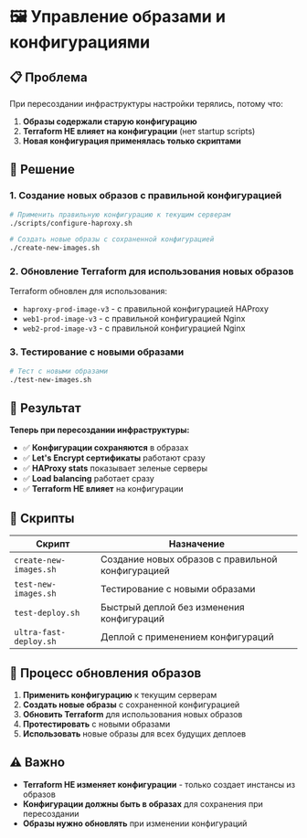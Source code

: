# 🖼️ Управление образами и конфигурациями

## 📋 Проблема

При пересоздании инфраструктуры настройки терялись, потому что:
1. **Образы содержали старую конфигурацию**
2. **Terraform НЕ влияет на конфигурации** (нет startup scripts)
3. **Новая конфигурация применялась только скриптами**

## 🔧 Решение

### 1. Создание новых образов с правильной конфигурацией

```bash
# Применить правильную конфигурацию к текущим серверам
./scripts/configure-haproxy.sh

# Создать новые образы с сохраненной конфигурацией
./create-new-images.sh
```

### 2. Обновление Terraform для использования новых образов

Terraform обновлен для использования:
- `haproxy-prod-image-v3` - с правильной конфигурацией HAProxy
- `web1-prod-image-v3` - с правильной конфигурацией Nginx
- `web2-prod-image-v3` - с правильной конфигурацией Nginx

### 3. Тестирование с новыми образами

```bash
# Тест с новыми образами
./test-new-images.sh
```

## 🎯 Результат

**Теперь при пересоздании инфраструктуры:**
- ✅ **Конфигурации сохраняются** в образах
- ✅ **Let's Encrypt сертификаты** работают сразу
- ✅ **HAProxy stats** показывает зеленые серверы
- ✅ **Load balancing** работает сразу
- ✅ **Terraform НЕ влияет** на конфигурации

## 📝 Скрипты

| Скрипт | Назначение |
|--------|------------|
| `create-new-images.sh` | Создание новых образов с правильной конфигурацией |
| `test-new-images.sh` | Тестирование с новыми образами |
| `test-deploy.sh` | Быстрый деплой без изменения конфигураций |
| `ultra-fast-deploy.sh` | Деплой с применением конфигураций |

## 🔄 Процесс обновления образов

1. **Применить конфигурацию** к текущим серверам
2. **Создать новые образы** с сохраненной конфигурацией
3. **Обновить Terraform** для использования новых образов
4. **Протестировать** с новыми образами
5. **Использовать** новые образы для всех будущих деплоев

## ⚠️ Важно

- **Terraform НЕ изменяет конфигурации** - только создает инстансы из образов
- **Конфигурации должны быть в образах** для сохранения при пересоздании
- **Образы нужно обновлять** при изменении конфигураций
